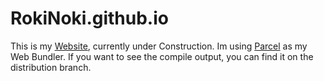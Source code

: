 # RokiNoki.github.io
This is my [Website](https://rokinoki.github.io), currently under Construction.
Im using [Parcel](https://parceljs.org) as my Web Bundler. If you want to see the compile output, you can find it on the distribution branch.
